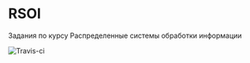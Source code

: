 # RSOI

Задания по курсу Распределенные системы обработки информации

![Travis-ci](https://api.travis-ci.org/dayannn/RSOI.svg)
